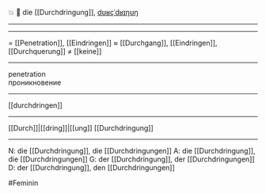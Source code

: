 💥 🔴 die [[Durchdringung]], [dʊʁçˈdʁɪŋʊŋ](https://youglish.com/pronounce/Durchdringung/german)

---


---
= [[Penetration]], [[Eindringen]]
≈ [[Durchgang]], [[Eindringen]], [[Durchquerung]]
≠ [[keine]]

---
penetration  
проникновение

---
[[durchdringen]]

---
[[Durch]]|[[dring]]|[[ung]]
[[Durchdringung]]


---
N: die [[Durchdringung]], die [[Durchdringungen]]
A: die [[Durchdringung]], die [[Durchdringungen]]
G: der [[Durchdringung]], der [[Durchdringungen]]
D: der [[Durchdringung]], den [[Durchdringungen]]

#Feminin 
